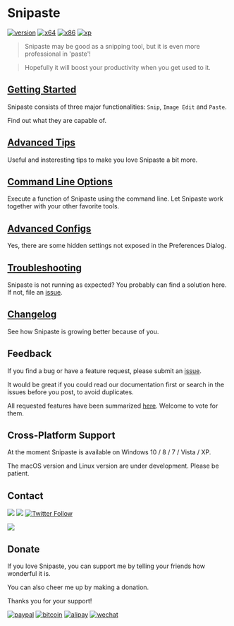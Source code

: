# Snipaste

[![version](https://img.shields.io/badge/v1.11.0-2017.01.01-42b983.svg)](/#)
[![x64](https://img.shields.io/badge/download-64_bit-0078d7.svg)](https://dl.snipaste.com/win-x64)
[![x86](https://img.shields.io/badge/download-32_bit-0078d7.svg)](https://dl.snipaste.com/win-x86)
[![xp](https://img.shields.io/badge/download-XP-0078d7.svg)](https://dl.snipaste.com/win-xp)


> Snipaste may be good as a snipping tool, but it is even more professional in 'paste'!

> Hopefully it will boost your productivity when you get used to it.

## [Getting Started](/getting-started)

Snipaste consists of three major functionalities: `Snip`, `Image Edit` and `Paste`.

Find out what they are capable of.

## [Advanced Tips](/advanced-tips)

Useful and insteresting tips to make you love Snipaste a bit more.

## [Command Line Options](/command-line-options)

Execute a function of Snipaste using the command line. Let Snipaste work together with your other favorite tools.

## [Advanced Configs](/advanced-configs)

Yes, there are some hidden settings not exposed in the Preferences Dialog.

## [Troubleshooting](/troubleshooting)

Snipaste is not running as expected? You probably can find a solution here. If not, file an <a href="https://github.com/liulex/Snipaste-Feedback/issues" targe="_blank">issue</a>.

## [Changelog](/changelog)

See how Snipaste is growing better because of you.

## Feedback

If you find a bug or have a feature request, please submit an <a href="https://github.com/liulex/Snipaste-Feedback/issues" targe="_blank">issue</a>.

It would be great if you could read our documentation first or search in the issues before you post, to avoid duplicates.

All requested features have been summarized [here](https://github.com/liulex/Snipaste-Feedback/issues/282). Welcome to vote for them.


## Cross-Platform Support

At the moment Snipaste is available on Windows 10 / 8 / 7 / Vista / XP.

The macOS version and Linux version are under development. Please be patient.


## Contact

[![](https://img.shields.io/badge/Telegram-group-40ace3.svg)](https://telegram.me/joinchat/BGyWwEDqrqiwizDA6gt16g)
[![](https://img.shields.io/badge/Telegram-channel-40ace3.svg)](https://telegram.me/snipaste_en)
[![Twitter Follow](https://img.shields.io/twitter/follow/snipaste.svg?style=social&label=Follow)](https://twitter.com/Snipaste)

[![](https://img.shields.io/badge/✉-snipaste.app@gmail.com-42b983.svg)](mailto:snipaste.app@gmail.com)

## Donate

If you love Snipaste, you can support me by telling your friends how wonderful it is.

You can also cheer me up by making a donation.

Thanks you for your support!


[![paypal](https://img.shields.io/badge/donate-Paypal-fd8200.svg)](https://www.paypal.com/cgi-bin/webscr?cmd=_s-xclick&hosted_button_id=URBJ7KXA99BA2)
[![bitcoin](https://img.shields.io/badge/donate-Bitcoin-f7931a.svg)](https://i.v2ex.co/UwhVMHD7.png)
[![alipay](https://img.shields.io/badge/donate-Alipay-00aaee.svg)](https://i.v2ex.co/F6m7g9Ha.png)
[![wechat](https://img.shields.io/badge/donate-Wechat-51c332.svg)](https://i.v2ex.co/87qHMt5q.png)
